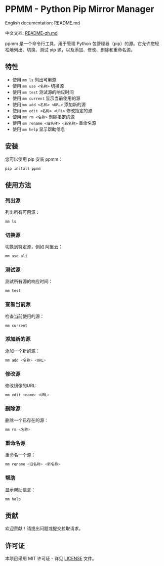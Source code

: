# PPMM - Python Pip Mirror Manager

English documentation: [README.md](https://github.com/Xu-Lan/ppmm/ppmm/blob/main/README.md)

中文文档: [README-zh.md](https://github.com/Xu-Lan/ppmm/ppmm/blob/main/README-zh.md)

ppmm 是一个命令行工具，用于管理 Python 包管理器（pip）的源。它允许您轻松地列出、切换、测试 pip 源，以及添加、修改、删除和重命名源。

## 特性

- 使用 `mm ls` 列出可用源
- 使用 `mm use <名称>` 切换源
- 使用 `mm test` 测试源的响应时间
- 使用 `mm current` 显示当前使用的源
- 使用 `mm add <名称> <URL>` 添加新的源
- 使用 `mm edit <名称> <URL>` 修改指定的源
- 使用 `mm rm <名称>` 删除指定的源
- 使用 `mm rename <旧名称> <新名称>` 重命名源
- 使用 `mm help` 显示帮助信息

## 安装

您可以使用 pip 安装 ppmm：

```bash
pip install ppmm
```

## 使用方法

### 列出源

列出所有可用源：

```bash
mm ls
```

### 切换源

切换到特定源，例如 阿里云：

```bash
mm use ali
```

### 测试源

测试所有源的响应时间：

```bash
mm test
```

### 查看当前源

检查当前使用的源：

```bash
mm current
```

### 添加新的源

添加一个新的源：

```bash
mm add <名称> <URL>
```

### 修改源

修改镜像的URL:

```bash
mm edit <name> <URL>
```

### 删除源

删除一个已存在的源：

```bash
mm rm <名称>
```

### 重命名源

重命名一个源：

```bash
mm rename <旧名称> <新名称>
```

### 帮助

显示帮助信息：

```bash
mm help
```

## 贡献

欢迎贡献！请提出问题或提交拉取请求。

## 许可证

本项目采用 MIT 许可证 - 详见 [LICENSE](https://github.com/Xu-Lan/ppmm/ppmm/blob/main/LICENSE) 文件。